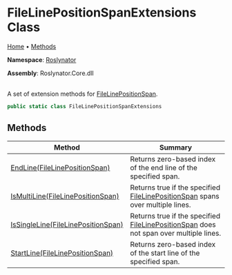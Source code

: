 # FileLinePositionSpanExtensions Class

[Home](../../README.md) &#x2022; [Methods](#methods)

**Namespace**: [Roslynator](../README.md)

**Assembly**: Roslynator\.Core\.dll

\
A set of extension methods for [FileLinePositionSpan](https://docs.microsoft.com/en-us/dotnet/api/microsoft.codeanalysis.filelinepositionspan)\.

```csharp
public static class FileLinePositionSpanExtensions
```

## Methods

| Method | Summary |
| ------ | ------- |
| [EndLine(FileLinePositionSpan)](EndLine/README.md) | Returns zero\-based index of the end line of the specified span\. |
| [IsMultiLine(FileLinePositionSpan)](IsMultiLine/README.md) | Returns true if the specified [FileLinePositionSpan](https://docs.microsoft.com/en-us/dotnet/api/microsoft.codeanalysis.filelinepositionspan) spans over multiple lines\. |
| [IsSingleLine(FileLinePositionSpan)](IsSingleLine/README.md) | Returns true if the specified [FileLinePositionSpan](https://docs.microsoft.com/en-us/dotnet/api/microsoft.codeanalysis.filelinepositionspan) does not span over multiple lines\. |
| [StartLine(FileLinePositionSpan)](StartLine/README.md) | Returns zero\-based index of the start line of the specified span\. |

